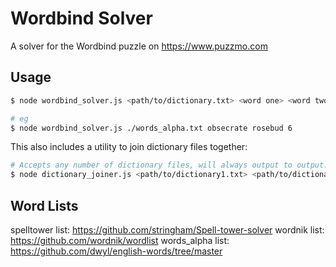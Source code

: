 # Wordbind Solver

A solver for the Wordbind puzzle on <https://www.puzzmo.com>

## Usage

```bash
$ node wordbind_solver.js <path/to/dictionary.txt> <word one> <word two> <optional minimum length>

# eg
$ node wordbind_solver.js ./words_alpha.txt obsecrate rosebud 6
```

This also includes a utility to join dictionary files together:

```bash
# Accepts any number of dictionary files, will always output to output.txt
$ node dictionary_joiner.js <path/to/dictionary1.txt> <path/to/dictionary2.txt> <path/to/...>
```

## Word Lists

spelltower list: <https://github.com/stringham/Spell-tower-solver>
wordnik list: <https://github.com/wordnik/wordlist>
words_alpha list: <https://github.com/dwyl/english-words/tree/master>
